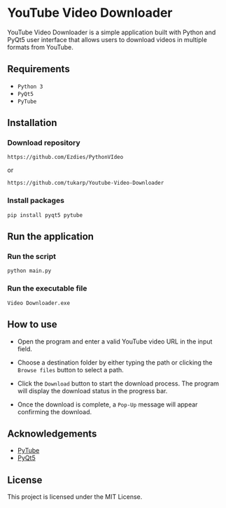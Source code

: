 # YouTube Video Downloader

YouTube Video Downloader is a simple application built with Python and PyQt5 user interface that allows users to download videos in multiple formats from YouTube.

## Requirements

- `Python 3`
- `PyQt5`
- `PyTube`

## Installation

### Download repository

```
https://github.com/Ezdies/PythonVIdeo
```

or

```
https://github.com/tukarp/Youtube-Video-Downloader
```

### Install packages

```
pip install pyqt5 pytube
```

## Run the application

### Run the script

```
python main.py
```

### Run the executable file

```
Video Downloader.exe
```

## How to use

- Open the program and enter a valid YouTube video URL in the input field.

- Choose a destination folder by either typing the path or clicking the `Browse files` button to select a path.

- Click the `Download` button to start the download process. The program will display the download status in the progress bar.

- Once the download is complete, a `Pop-Up` message will appear confirming the download.

## Acknowledgements

- [PyTube](https://github.com/pytube/pytube)
- [PyQt5](https://pypi.org/project/PyQt5/)

## License

This project is licensed under the MIT License.
